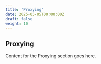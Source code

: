 ```yaml
---
title: 'Proxying'
date: 2025-05-05T00:00:00Z
draft: false
weight: 10
---
```


## Proxying

Content for the Proxying section goes here.
